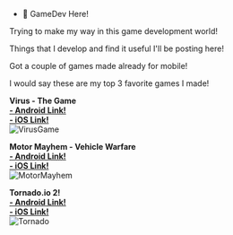 - 👋 GameDev Here!

Trying to make my way in this game development world!

Things that I develop and find it useful I'll be posting here!

Got a couple of games made already for mobile!

I would say these are my top 3 favorite games I made!

<strong> Virus - The Game </strong>
<br>
<strong> <a href='https://play.google.com/store/apps/details?id=com.CrossBlack.Virus'> - Android Link!</a> </strong> <br>
<strong> <a href='https://apps.apple.com/br/app/virus-the-game/id1452749256'> - iOS Link!</a> </strong> <br>
![VirusGame](https://play-lh.googleusercontent.com/J8fWy0ue1IXpr4I3psraPMrc9UhS6eom63o3d29k_6xEV1tsRCiIArE-8gZqXuTaBg=w2560-h1297-rw)
<br>

<strong> Motor Mayhem - Vehicle Warfare </strong>
<br>
<strong> <a href='https://play.google.com/store/apps/details?id=com.CrossBlack.Virus'> - Android Link!</a> </strong> <br>
<strong> <a href='https://apps.apple.com/br/app/motor-mayhem-vehicle-warfare/id1538345518'> - iOS Link!</a> </strong> <br>
![MotorMayhem](https://play-lh.googleusercontent.com/v-z3pyS-eaaZgNtSdZlri0iIosQoJ1N_u2V69lRJFvGH8XKubE3yUsyag4SzYs4YJxI=w2560-h1297-rw)
<br>

<strong> Tornado.io 2! </strong>
<br>
<strong> <a href='https://play.google.com/store/apps/details?id=com.CrossBlack.Virus'> - Android Link!</a> </strong> <br>
<strong> <a href='https://apps.apple.com/br/app/tornado-io-2-the-game-3d/id1497471104'> - iOS Link!</a> </strong> <br>
![Tornado](https://play-lh.googleusercontent.com/jhfRhK_JL_ogaEgPBAJ3NZlJxpbcPcOAXhUYE7hiiF9541cFFSSIilDXVukuucLs1T0=w2560-h1297-rw)
<br>
